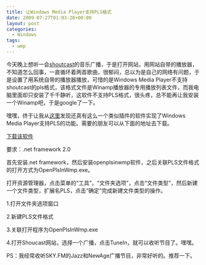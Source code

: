```yaml
---
title: 让Windows Media Player支持PLS格式
date: 2009-07-27T01:03:20+00:00
layout: post
categories:
  - Windows
tags:
  - wmp
---
```


今天晚上想听一会[shoutcast](http://www.shoucast.com/)的音乐广播，于是打开网站，用网站自带的播放器，不知道怎么回事，一直循环着两首歌曲，很郁闷，总以为是自己的网络有问题，于是设置了用系统自带的播放器播放，可惜的是Windows Media Player不支持shoutcast的pls格式，该格式文件是Winamp播放器的专用播放列表文件，而我电脑里面却只安装了千千静听，这软件不支持PLS格式，很头疼，总不能再让我安装一个Winamp吧，于是google了一下。

嘿嘿，终于让我从[这里](http://weblogs.asp.net/jgalloway/archive/2004/12/21/328265.aspx)发现还真有这么一个类似插件的软件实现了Windows Media Player支持PLS的功能。需要的朋友可以从下面的地址去下载。

[下载该软件](http://openplsinwmp.codeplex.com/)

要求：.net framework 2.0

首先安装.net framework，然后安装openplsinwmp软件，之后关联PLS文件格式的打开方式为OpenPlsInWmp.exe。

打开资源管理器，点击菜单的“工具”，“文件夹选项”，点击“文件类型”，然后新建一个文件类型，扩展名PLS，点击“确定”完成新建文件类型的操作。

1.打开文件夹选项窗口

2.新建PLS文件格式

3.关联打开程序为OpenPlsInWmp.exe

4.打开Shoucast网站，选择一个广播，点击TuneIn，就可以收听节目了。嘿嘿。

PS：我经常收听SKY.FM的Jazz和NewAge广播节目，非常好听的。推荐一下。
